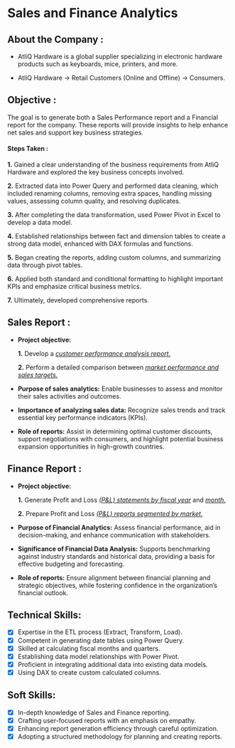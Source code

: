 # Sales and Finance Analytics
## About the Company :

- AtliQ Hardware is a global supplier specializing in electronic hardware products such as keyboards, mice, printers, and more.

- AtliQ Hardware → Retail Customers (Online and Offline) → Consumers.


## Objective :

 The goal is to generate both a Sales Performance report and a Financial report for the company. These reports will provide insights to help enhance net sales and support key business strategies.

#### Steps Taken :
**1.** Gained a clear understanding of the business requirements from AtliQ Hardware and explored the key business concepts involved.

**2.** Extracted data into Power Query and performed data cleaning, which included renaming columns, removing extra spaces, handling missing values, assessing column quality, and resolving duplicates.

**3.** After completing the data transformation, used Power Pivot in Excel to develop a data model.

**4.** Established relationships between fact and dimension tables to create a strong data model, enhanced with DAX formulas and functions.

**5.** Began creating the reports, adding custom columns, and summarizing data through pivot tables.

**6.** Applied both standard and conditional formatting to highlight important KPIs and emphasize critical business metrics.

**7.** Ultimately, developed comprehensive reports.


## Sales Report :


- **Project objective:** 

    **1.** Develop a _[customer performance analysis report.](https://github.com/ahdshaheer/Excel-Sales-and-Finance-Analytics/blob/main/Customer%20Performance%20Report.pdf)_ 

    **2.** Perform a detailed comparison between _[market performance and sales targets.](https://github.com/ahdshaheer/Excel-Sales-and-Finance-Analytics/blob/main/Market%20Performance%20vs%20Target%20Report.pdf)_

- **Purpose of sales analytics:** Enable businesses to assess and monitor their sales activities and outcomes.

- **Importance of analyzing sales data:** Recognize sales trends and track essential key performance indicators (KPIs).

- **Role of reports:** Assist in determining optimal customer discounts, support negotiations with consumers, and highlight potential business expansion opportunities in high-growth countries.


## Finance Report :

- **Project objective:** 

    **1.** Generate Profit and Loss _[(P&L) statements by fiscal year](https://github.com/ahdshaheer/Excel-Sales-and-Finance-Analytics/blob/main/P%20%26%20L%20Report%20by%20Fiscal%20Year.pdf)_ and _[month.](https://github.com/ahdshaheer/Excel-Sales-and-Finance-Analytics/blob/main/Profit%20and%20Loss%20Report%20by%20Fiscal%20Year%20and%20Month.pdf)_ 

   **2.** Prepare Profit and Loss _[(P&L) reports segmented by market.](https://github.com/ahdshaheer/Excel-Sales-and-Finance-Analytics/blob/main/P%20%26%20L%20Statement%20by%20Markets.pdf)_

- **Purpose of Financial Analytics:** Assess financial performance, aid in decision-making, and enhance communication with stakeholders.

- **Significance of Financial Data Analysis:** Supports benchmarking against industry standards and historical data, providing a basis for effective budgeting and forecasting.

- **Role of reports:** Ensure alignment between financial planning and strategic objectives, while fostering confidence in the organization’s financial outlook.


## Technical Skills:
- [x]	Expertise in the ETL process (Extract, Transform, Load).
- [x]	Competent in generating date tables using Power Query.
- [x]	Skilled at calculating fiscal months and quarters.
- [x]	Establishing data model relationships with Power Pivot.
- [x]	Proficient in integrating additional data into existing data models.
- [x]	Using DAX to create custom calculated columns.

## Soft Skills:
- [x]	In-depth knowledge of Sales and Finance reporting.
- [x]	Crafting user-focused reports with an emphasis on empathy.
- [x]	Enhancing report generation efficiency through careful optimization.
- [x]	Adopting a structured methodology for planning and creating reports.
